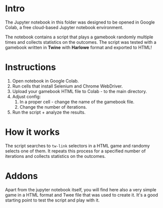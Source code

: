# Intro
The Jupyter notebook in this folder was designed to be opened in Google Colab, a free cloud-based Jupyter notebook environment.

The notebook contains a script that plays a gamebook randomly multiple times and collects statistics on the outcomes. The script was tested with a gamebook written in **Twine** with **Harlowe** format and exported to HTML!

# Instructions

1. Open notebook in Google Colab.
2. Run cells that install Selenium and Chrome WebDriver.
3. Upload your gamebook HTML file to Colab - to the main directory.
4. Adjust config:
    1. In a proper cell - change the name of the gamebook file.
    2. Change the number of iterations.
5. Run the script + analyze the results.


# How it works

The script searches to `tw-link` selectors in a HTML game and randomy selects one of them. It repeats this process for a specified number of iterations and collects statistics on the outcomes.

# Addons

Apart from the jupyter notebook itself, you will find here also a very simple game in a HTML format and Twee file that was used to create it. It's a good starting point to test the script and play with it.
